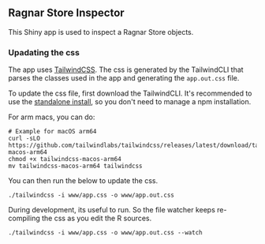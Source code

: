 ## Ragnar Store Inspector

This Shiny app is used to inspect a Ragnar Store objects.

### Upadating the css

The app uses [TailwindCSS](https://tailwindcss.com). The css is generated by
the TailwindCLI that parses the classes used in the app and generating the
`app.out.css` file.

To update the css file, first download the TailwindCLI. It's recommended to
use the [standalone install](https://tailwindcss.com/blog/standalone-cli), so
you don't need to manage a npm installation.

For arm macs, you can do:

```
# Example for macOS arm64
curl -sLO https://github.com/tailwindlabs/tailwindcss/releases/latest/download/tailwindcss-macos-arm64
chmod +x tailwindcss-macos-arm64
mv tailwindcss-macos-arm64 tailwindcss
```

You can then run the below to update the css.

```
./tailwindcss -i www/app.css -o www/app.out.css
```

During development, its useful to run. So the file watcher keeps re-compiling
the css as you edit the R sources.

```
./tailwindcss -i www/app.css -o www/app.out.css --watch
```
